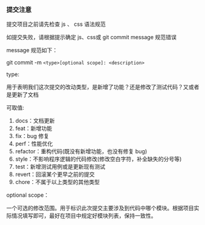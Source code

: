 ### 提交注意

 提交项目之前请先检查 js 、 css 语法规范

 如提交失败，请根据提示确定 js、css或 git commit message 规范错误

 message 规范如下：

 git commit -m `<type>[optional scope]: <description>`

type:

  用于表明我们这次提交的改动类型，是新增了功能？还是修改了测试代码？又或者是更新了文档

  可取值:

 1. docs：文档更新
 2. feat：新增功能
 3. fix：bug 修复
 4. perf：性能优化
 5. refactor：重构代码(既没有新增功能，也没有修复 bug)
 6. style：不影响程序逻辑的代码修改(修改空白字符，补全缺失的分号等)
 7. test：新增测试用例或是更新现有测试
 8. revert：回滚某个更早之前的提交
 9. chore：不属于以上类型的其他类型

optional scope：

  一个可选的修改范围。用于标识此次提交主要涉及到代码中哪个模块。根据项目实际情况填写即可，最好在项目中规定好模块列表，保持一致性。
